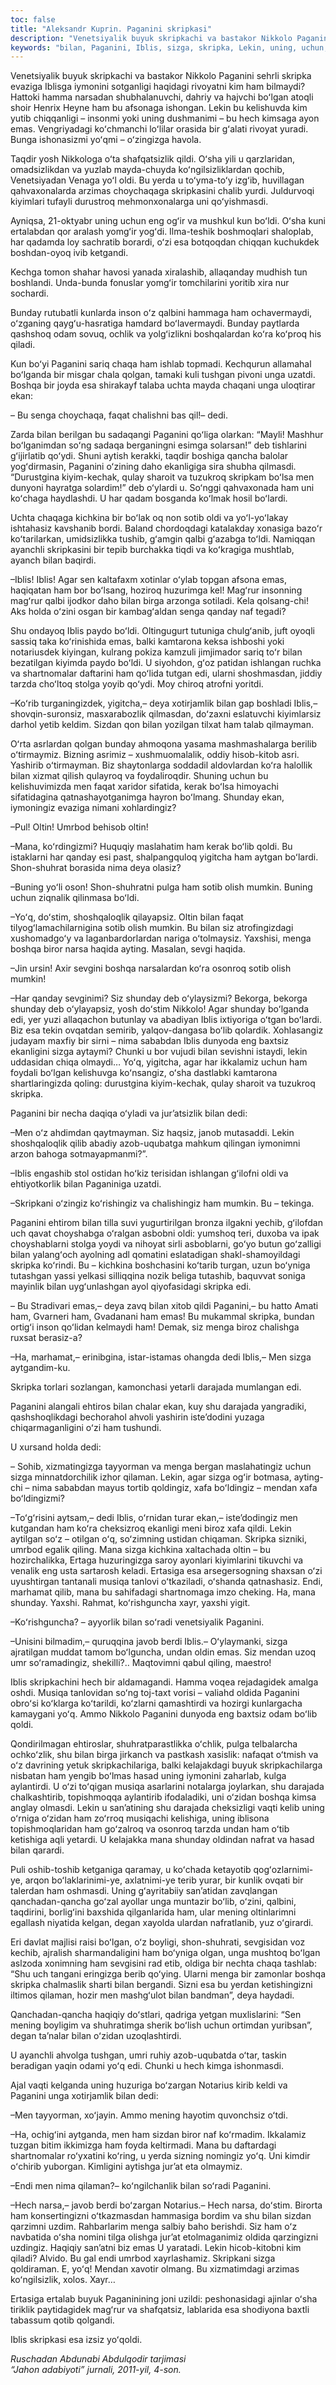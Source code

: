 ```yaml
---
toc: false
title: "Aleksandr Kuprin. Paganini skripkasi"
description: "Venetsiyalik buyuk skripkachi va bastakor Nikkolo Paganini sehrli skripka evaziga Iblisga iymonini sotganligi haqidagi..."
keywords: "bilan, Paganini, Iblis, sizga, skripka, Lekin, uning, uchun, menga, shunday, boʻlgan, boʻldi, koʻra, sotib, boʻlib, mumkin, boshqa, darajada, buyuk, Nikkolo"
---
```


Venetsiyalik buyuk skripkachi va bastakor Nikkolo Paganini sehrli skripka evaziga Iblisga iymonini sotganligi haqidagi rivoyatni kim ham bilmaydi? Hattoki hamma narsadan shubhalanuvchi, dahriy va hajvchi boʻlgan atoqli shoir Henrix Heyne ham bu afsonaga ishongan. Lekin bu kelishuvda kim yutib chiqqanligi – insonmi yoki uning dushmanimi – bu hech kimsaga ayon emas. Vengriyadagi koʻchmanchi loʻlilar orasida bir gʻalati rivoyat yuradi. Bunga ishonasizmi yoʻqmi – oʻzingizga havola.

Taqdir yosh Nikkologa oʻta shafqatsizlik qildi. Oʻsha yili u qarzlaridan, omadsizlikdan va yuzlab mayda-chuyda koʻngilsizliklardan qochib, Venetsiyadan Venaga yoʻl oldi. Bu yerda u toʻyma-toʻy izgʻib, huvillagan qahvaxonalarda arzimas choychaqaga skripkasini chalib yurdi. Juldurvoqi kiyimlari tufayli durustroq mehmonxonalarga uni qoʻyishmasdi.

Ayniqsa, 21-oktyabr uning uchun eng ogʻir va mushkul kun boʻldi. Oʻsha kuni ertalabdan qor aralash yomgʻir yogʻdi. Ilma-teshik boshmoqlari shaloplab, har qadamda loy sachratib borardi, oʻzi esa botqoqdan chiqqan kuchukdek boshdan-oyoq ivib ketgandi.

Kechga tomon shahar havosi yanada xiralashib, allaqanday mudhish tun boshlandi. Unda-bunda fonuslar yomgʻir tomchilarini yoritib xira nur sochardi.

Bunday rutubatli kunlarda inson oʻz qalbini hammaga ham ochavermaydi, oʻzganing qaygʻu-hasratiga hamdard boʻlavermaydi. Bunday paytlarda qashshoq odam sovuq, ochlik va yolgʻizlikni boshqalardan koʻra koʻproq his qiladi.

Kun boʻyi Paganini sariq chaqa ham ishlab topmadi. Kechqurun allamahal boʻlganda bir misgar chala qolgan, tamaki kuli tushgan pivoni unga uzatdi. Boshqa bir joyda esa shirakayf talaba uchta mayda chaqani unga uloqtirar ekan:

– Bu senga choychaqa, faqat chalishni bas qil!– dedi.

Zarda bilan berilgan bu sadaqangi Paganini qoʻliga olarkan: “Mayli! Mashhur boʻlganimdan soʻng sadaqa berganingni esimga solarsan!” deb tishlarini gʻijirlatib qoʻydi. Shuni aytish kerakki, taqdir boshiga qancha balolar yogʻdirmasin, Paganini oʻzining daho ekanligiga sira shubha qilmasdi. “Durustgina kiyim-kechak, qulay sharoit va tuzukroq skripkam boʻlsa men dunyoni hayratga solardim!” deb oʻylardi u. Soʻnggi qahvaxonada ham uni koʻchaga haydlashdi. U har qadam bosganda koʻlmak hosil boʻlardi.

Uchta chaqaga kichkina bir boʻlak oq non sotib oldi va yoʻl-yoʻlakay ishtahasiz kavshanib bordi. Baland chordoqdagi katalakday xonasiga bazoʻr koʻtarilarkan, umidsizlikka tushib, gʻamgin qalbi gʻazabga toʻldi. Namiqqan ayanchli skripkasini bir tepib burchakka tiqdi va koʻkragiga mushtlab, ayanch bilan baqirdi.

–Iblis! Iblis! Agar sen kaltafaxm xotinlar oʻylab topgan afsona emas, haqiqatan ham bor boʻlsang, hoziroq huzurimga kel! Magʻrur insonning magʻrur qalbi ijodkor daho bilan birga arzonga sotiladi. Kela qolsang-chi! Aks holda oʻzini osgan bir kambagʻaldan senga qanday naf tegadi?

Shu ondayoq Iblis paydo boʻldi. Oltingugurt tutuniga chulgʻanib, juft oyoqli sassiq taka koʻrinishida emas, balki kamtarona keksa ishboshi yoki notariusdek kiyingan, kulrang pokiza kamzuli jimjimador sariq toʻr bilan bezatilgan kiyimda paydo boʻldi. U siyohdon, gʻoz patidan ishlangan ruchka va shartnomalar daftarini ham qoʻlida tutgan edi, ularni shoshmasdan, jiddiy tarzda choʻltoq stolga yoyib qoʻydi. Moy chiroq atrofni yoritdi.

–Koʻrib turganingizdek, yigitcha,– deya xotirjamlik bilan gap boshladi Iblis,– shovqin-suronsiz, masxarabozlik qilmasdan, doʻzaxni eslatuvchi kiyimlarsiz darhol yetib keldim. Sizdan qon bilan yozilgan tilxat ham talab qilmayman.

Oʻrta asrlardan qolgan bunday ahmoqona yasama mashmashalarga berilib oʻtirmaymiz. Bizning asrimiz – xushmuomalalik, oddiy hisob-kitob asri. Yashirib oʻtirmayman. Biz shaytonlarga soddadil aldovlardan koʻra halollik bilan xizmat qilish qulayroq va foydaliroqdir. Shuning uchun bu kelishuvimizda men faqat xaridor sifatida, kerak boʻlsa himoyachi sifatidagina qatnashayotganimga hayron boʻlmang. Shunday ekan, iymoningiz evaziga nimani xohlardingiz?

–Pul! Oltin! Umrbod behisob oltin!

–Mana, koʻrdingizmi? Huquqiy maslahatim ham kerak boʻlib qoldi. Bu istaklarni har qanday esi past, shalpangquloq yigitcha ham aytgan boʻlardi. Shon-shuhrat borasida nima deya olasiz?

–Buning yoʻli oson! Shon-shuhratni pulga ham sotib olish mumkin. Buning uchun ziqnalik qilinmasa boʻldi.

–Yoʻq, doʻstim, shoshqaloqlik qilayapsiz. Oltin bilan faqat tilyogʻlamachilarnigina sotib olish mumkin. Bu bilan siz atrofingizdagi xushomadgoʻy va laganbardorlardan nariga oʻtolmaysiz. Yaxshisi, menga boshqa biror narsa haqida ayting. Masalan, sevgi haqida.

–Jin ursin! Axir sevgini boshqa narsalardan koʻra osonroq sotib olish mumkin!

–Har qanday sevginimi? Siz shunday deb oʻylaysizmi? Bekorga, bekorga shunday deb oʻylayapsiz, yosh doʻstim Nikkolo! Agar shunday boʻlganda edi, yer yuzi allaqachon butunlay va abadiyan Iblis ixtiyoriga oʻtgan boʻlardi. Biz esa tekin ovqatdan semirib, yalqov-dangasa boʻlib qolardik. Xohlasangiz judayam maxfiy bir sirni – nima sababdan Iblis dunyoda eng baxtsiz ekanligini sizga aytaymi? Chunki u bor vujudi bilan sevishni istaydi, lekin uddasidan chiqa olmaydi… Yoʻq, yigitcha, agar har ikkalamiz uchun ham foydali boʻlgan kelishuvga koʻnsangiz, oʻsha dastlabki kamtarona shartlaringizda qoling: durustgina kiyim-kechak, qulay sharoit va tuzukroq skripka.

Paganini bir necha daqiqa oʻyladi va jurʼatsizlik bilan dedi:

–Men oʻz ahdimdan qaytmayman. Siz haqsiz, janob mutasaddi. Lekin shoshqaloqlik qilib abadiy azob-uqubatga mahkum qilingan iymonimni arzon bahoga sotmayapmanmi?”.

–Iblis engashib stol ostidan hoʻkiz terisidan ishlangan gʻilofni oldi va ehtiyotkorlik bilan Paganiniga uzatdi.

–Skripkani oʻzingiz koʻrishingiz va chalishingiz ham mumkin. Bu – tekinga.

Paganini ehtirom bilan tilla suvi yugurtirilgan bronza ilgakni yechib, gʻilofdan uch qavat choyshabga oʻralgan asbobni oldi: yumshoq teri, duxoba va ipak choyshablarni stolga yoydi va nihoyat sirli asboblarni, goʻyo butun goʻzalligi bilan yalangʻoch ayolning adl qomatini eslatadigan shakl-shamoyildagi skripka koʻrindi. Bu – kichkina boshchasini koʻtarib turgan, uzun boʻyniga tutashgan yassi yelkasi silliqqina nozik beliga tutashib, baquvvat soniga mayinlik bilan uygʻunlashgan ayol qiyofasidagi skripka edi.

– Bu Stradivari emas,– deya zavq bilan xitob qildi Paganini,– bu hatto Amati ham, Gvarneri ham, Gvadanani ham emas! Bu mukammal skripka, bundan ortigʻi inson qoʻlidan kelmaydi ham! Demak, siz menga biroz chalishga ruxsat berasiz-a?

–Ha, marhamat,– erinibgina, istar-istamas ohangda dedi Iblis,– Men sizga aytgandim-ku.

Skripka torlari sozlangan, kamonchasi yetarli darajada mumlangan edi.

Paganini alangali ehtiros bilan chalar ekan, kuy shu darajada yangradiki, qashshoqlikdagi bechorahol ahvoli yashirin isteʼdodini yuzaga chiqarmaganligini oʻzi ham tushundi.

U xursand holda dedi:

– Sohib, xizmatingizga tayyorman va menga bergan maslahatingiz uchun sizga minnatdorchilik izhor qilaman. Lekin, agar sizga ogʻir botmasa, ayting-chi – nima sababdan mayus tortib qoldingiz, xafa boʻldingiz – mendan xafa boʻldingizmi?

–Toʻgʻrisini aytsam,– dedi Iblis, oʻrnidan turar ekan,– isteʼdodingiz men kutgandan ham koʻra cheksizroq ekanligi meni biroz xafa qildi. Lekin aytilgan soʻz – otilgan oʻq, soʻzimning ustidan chiqaman. Skripka sizniki, umrbod egalik qiling. Mana sizga kichkina xaltachada oltin – bu hozirchalikka, Ertaga huzuringizga saroy ayonlari kiyimlarini tikuvchi va venalik eng usta sartarosh keladi. Ertasiga esa arsegersogning shaxsan oʻzi uyushtirgan tantanali musiqa tanlovi oʻtkaziladi, oʻshanda qatnashasiz. Endi, marhamat qilib, mana bu sahifadagi shartnomaga imzo cheking. Ha, mana shunday. Yaxshi. Rahmat, koʻrishguncha xayr, yaxshi yigit.

–Koʻrishguncha? – ayyorlik bilan soʻradi venetsiyalik Paganini.

–Unisini bilmadim,– quruqqina javob berdi Iblis.– Oʻylaymanki, sizga ajratilgan muddat tamom boʻlguncha, undan oldin emas. Siz mendan uzoq umr soʻramadingiz, shekilli?.. Maqtovimni qabul qiling, maestro!

Iblis skripkachini hech bir aldamagandi. Hamma voqea rejadagidek amalga oshdi. Musiqa tanlovidan soʻng toj-taxt vorisi – valiahd oldida Paganini obroʻsi koʻklarga koʻtarildi, koʻzlarni qamashtirdi va hozirgi kunlargacha kamaygani yoʻq. Ammo Nikkolo Paganini dunyoda eng baxtsiz odam boʻlib qoldi.

Qondirilmagan ehtiroslar, shuhratparastlikka oʻchlik, pulga telbalarcha ochkoʻzlik, shu bilan birga jirkanch va pastkash xasislik: nafaqat oʻtmish va oʻz davrining yetuk skripkachilariga, balki kelajakdagi buyuk skripkachilarga nisbatan ham yengib boʻlmas hasad uning iymonini zaharlab, kulga aylantirdi. U oʻzi toʻqigan musiqa asarlarini notalarga joylarkan, shu darajada chalkashtirib, topishmoqqa aylantirib ifodaladiki, uni oʻzidan boshqa kimsa anglay olmasdi. Lekin u sanʼatining shu darajada cheksizligi vaqti kelib uning oʻrniga oʻzidan ham zoʻrroq musiqachi kelishiga, uning iblisona topishmoqlaridan ham goʻzalroq va osonroq tarzda undan ham oʻtib ketishiga aqli yetardi. U kelajakka mana shunday oldindan nafrat va hasad bilan qarardi.

Puli oshib-toshib ketganiga qaramay, u koʻchada ketayotib qogʻozlarnimi-ye, arqon boʻlaklarinimi-ye, axlatnimi-ye terib yurar, bir kunlik ovqati bir talerdan ham oshmasdi. Uning gʻayritabiiy sanʼatidan zavqlangan qanchadan-qancha goʻzal ayollar unga muntazir boʻlib, oʻzini, qalbini, taqdirini, borligʻini baxshida qilganlarida ham, ular mening oltinlarimni egallash niyatida kelgan, degan xayolda ulardan nafratlanib, yuz oʻgirardi.

Eri davlat majlisi raisi boʻlgan, oʻz boyligi, shon-shuhrati, sevgisidan voz kechib, ajralish sharmandaligini ham boʻyniga olgan, unga mushtoq boʻlgan aslzoda xonimning ham sevgisini rad etib, oldiga bir nechta chaqa tashlab: “Shu uch tangani eringizga berib qoʻying. Ularni menga bir zamonlar boshqa skripka chalmaslik sharti bilan bergandi. Sizni esa bu yerdan ketishingizni iltimos qilaman, hozir men mashgʻulot bilan bandman”, deya haydadi.

Qanchadan-qancha haqiqiy doʻstlari, qadriga yetgan muxlislarini: “Sen mening boyligim va shuhratimga sherik boʻlish uchun ortimdan yuribsan”, degan taʼnalar bilan oʻzidan uzoqlashtirdi.

U ayanchli ahvolga tushgan, umri ruhiy azob-uqubatda oʻtar, taskin beradigan yaqin odami yoʻq edi. Chunki u hech kimga ishonmasdi.

Ajal vaqti kelganda uning huzuriga boʻzargan Notarius kirib keldi va Paganini unga xotirjamlik bilan dedi:

–Men tayyorman, xoʻjayin. Ammo mening hayotim quvonchsiz oʻtdi.

–Ha, ochigʻini aytganda, men ham sizdan biror naf koʻrmadim. Ikkalamiz tuzgan bitim ikkimizga ham foyda keltirmadi. Mana bu daftardagi shartnomalar roʻyxatini koʻring, u yerda sizning nomingiz yoʻq. Uni kimdir oʻchirib yuborgan. Kimligini aytishga jurʼat eta olmaymiz.

–Endi men nima qilaman?– koʻngilchanlik bilan soʻradi Paganini.

–Hech narsa,– javob berdi boʻzargan Notarius.– Hech narsa, doʻstim. Birorta ham konsertingizni oʻtkazmasdan hammasiga bordim va shu bilan sizdan qarzimni uzdim. Rahbarlarim menga salbiy baho berishdi. Siz ham oʻz navbatida oʻsha nomini tilga olishga jurʼat etolmaganimiz oldida qarzingizni uzdingiz. Haqiqiy sanʼatni biz emas U yaratadi. Lekin hicob-kitobni kim qiladi? Alvido. Bu gal endi umrbod xayrlashamiz. Skripkani sizga qoldiraman. E, yoʻq! Mendan xavotir olmang. Bu xizmatimdagi arzimas koʻngilsizlik, xolos. Xayr…

Ertasiga ertalab buyuk Paganinining joni uzildi: peshonasidagi ajinlar oʻsha tiriklik paytidagidek magʻrur va shafqatsiz, lablarida esa shodiyona baxtli tabassum qotib qolgandi.

Iblis skripkasi esa izsiz yoʻqoldi.

*Ruschadan Abdunabi Abdulqodir tarjimasi*  
*“Jahon adabiyoti” jurnali, 2011-yil, 4-son.*